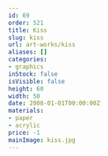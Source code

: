 ```yaml
---
id: 69
order: 521
title: Kiss
slug: kiss
url: art-works/kiss
aliases: []
categories:
- graphics
inStock: false
isVisible: false
height: 60
width: 50
date: 2008-01-01T00:00:00Z
materials:
- paper
- acrylic
price: -1
mainImage: kiss.jpg
---
```

